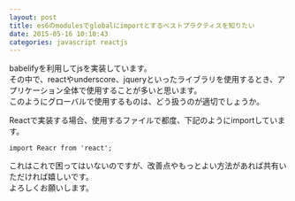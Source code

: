 ```yaml
---
layout: post
title: es6のmodulesでglobalにimportとするベストプラクティスを知りたい
date: 2015-05-16 10:10:43
categories: javascript reactjs
---
```

<p>babelifyを利用してjsを実装しています。<br>
その中で、reactやunderscore、jqueryといったライブラリを使用するとき、アプリケーション全体で使用することが多いと思います。<br>
このようにグローバルで使用するものは、どう扱うのが適切でしょうか。</p>

<p>Reactで実装する場合、使用するファイルで都度、下記のようにimportしています。</p>

```
import Reacr from 'react';
```

<p>これはこれで困ってはいないのですが、改善点やもっとよい方法があれば共有いただければ嬉しいです。<br>
よろしくお願いします。</p>
